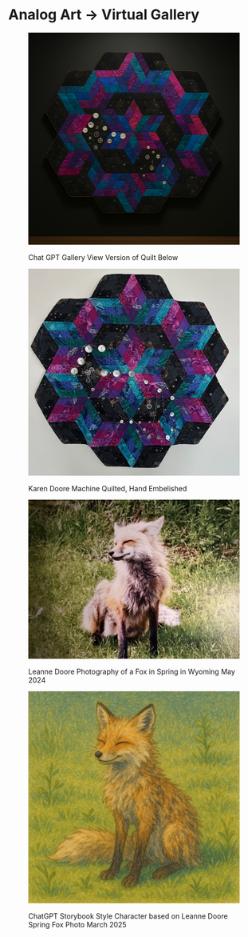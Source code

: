 # Analog Art -> Virtual Gallery

<figure><img src=".gitbook/assets/ChatGPT Image Apr 11, 2025, 09_37_02 AM.png" alt=""><figcaption><p>Chat GPT Gallery View Version of Quilt Below</p></figcaption></figure>

<figure><img src=".gitbook/assets/starFlow.jpeg" alt=""><figcaption><p>Karen Doore Machine Quilted, Hand Embelished</p></figcaption></figure>

<figure><img src=".gitbook/assets/shedding_spring_fox.jpg" alt=""><figcaption><p>Leanne Doore Photography of a Fox in Spring in Wyoming May 2024</p></figcaption></figure>

<figure><img src=".gitbook/assets/fox_spring.png" alt=""><figcaption><p>ChatGPT Storybook Style Character based on Leanne Doore Spring Fox Photo March 2025</p></figcaption></figure>
